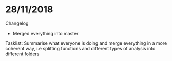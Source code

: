 # 28/11/2018
Changelog
- Merged everything into master

Tasklist:
Summarise what everyone is doing and merge everything in a more coherent way, i.e splitting functions and different types of analysis into different folders
